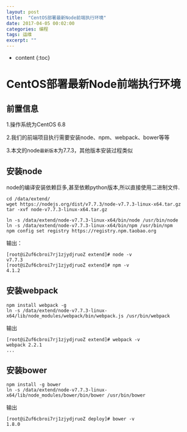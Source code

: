 ```yaml
---
layout: post
title:  "CentOS部署最新Node前端执行环境"
date: 2017-04-05 00:02:00
categories: 编程
tags: 运维
excerpt: ""
---
```


* content
{:toc}

# CentOS部署最新Node前端执行环境

## 前置信息

1.操作系统为CentOS 6.8

2.我们的前端项目执行需要安装node、npm、webpack、bower等等

3.本文的node`最新版本`为7.7.3，其他版本安装过程类似



## 安装node

node的编译安装依赖巨多,甚至依赖python版本,所以直接使用二进制文件.

```
cd /data/extend/
wget https://nodejs.org/dist/v7.7.3/node-v7.7.3-linux-x64.tar.gz
tar -xvf node-v7.7.3-linux-x64.tar.gz

ln -s /data/extend/node-v7.7.3-linux-x64/bin/node /usr/bin/node
ln -s /data/extend/node-v7.7.3-linux-x64/bin/npm /usr/bin/npm
npm config set registry https://registry.npm.taobao.org  
```

输出：

```
[root@iZuf6cbroi7rj1zjydjruoZ extend]# node -v
v7.7.3
[root@iZuf6cbroi7rj1zjydjruoZ extend]# npm -v
4.1.2
```



## 安装webpack

```
npm install webpack -g
ln -s /data/extend/node-v7.7.3-linux-x64/lib/node_modules/webpack/bin/webpack.js /usr/bin/webpack
```

输出

```
[root@iZuf6cbroi7rj1zjydjruoZ extend]# webpack -v
webpack 2.2.1
...
```



## 安装bower

```
npm install -g bower
ln -s /data/extend/node-v7.7.3-linux-x64/lib/node_modules/bower/bin/bower /usr/bin/bower
```

输出

```
[root@iZuf6cbroi7rj1zjydjruoZ deploy]# bower -v
1.8.0
```